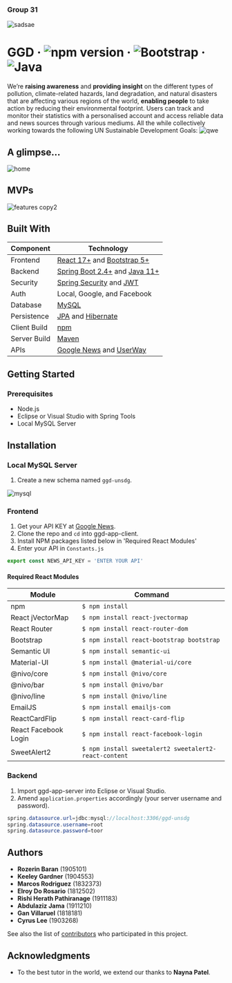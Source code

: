 
### Group 31
![sadsae](https://user-images.githubusercontent.com/72175303/112560155-77568080-8dca-11eb-88cf-d5bb95393bf9.png)
# GGD &middot; ![npm version](https://img.shields.io/npm/v/react.svg?style=flat) &middot; ![Bootstrap](https://img.shields.io/badge/Bootstrap-v5.0-yellowgreen.svg) &middot; ![Java](https://img.shields.io/badge/Java-v11.0-orange.svg)
We’re **raising awareness** and **providing insight** on the different types of pollution, climate-related hazards, land degradation, and natural disasters that are affecting various regions of the world, **enabling people** to take action by reducing their environmental footprint. Users can track and monitor their statistics with a personalised account and access reliable data and news sources through various mediums. All the while collectively working towards the following UN Sustainable Development Goals:
![qwe](https://user-images.githubusercontent.com/72175303/112559949-f7c8b180-8dc9-11eb-83e4-e1b585514571.png)

## A glimpse...
![home](https://user-images.githubusercontent.com/72175303/112677950-40cc4480-8e62-11eb-9cc4-fee2c24473f1.gif)

## MVPs
![features copy2](https://user-images.githubusercontent.com/72175303/112678212-8ee14800-8e62-11eb-9279-9358b421841f.png)

## Built With
Component         | Technology
---               | ---
Frontend          | [React 17+](https://reactjs.org/) and [Bootstrap 5+](https://react-bootstrap.github.io/)
Backend           | [Spring Boot 2.4+](https://spring.io/projects/spring-boot) and [Java 11+](https://www.oracle.com/java/)
Security          | [Spring Security](https://spring.io/projects/spring-security) and [JWT](https://jwt.io/)
Auth              | Local, Google, and Facebook
Database          | [MySQL](https://www.mysql.com/)
Persistence       | [JPA](https://spring.io/projects/spring-data-jpa) and [Hibernate](https://www.baeldung.com/spring-boot-hibernate)
Client Build      | [npm](https://www.npmjs.com/)
Server Build      | [Maven](https://maven.apache.org/)
APIs              | [Google News](https://newsapi.org/) and [UserWay](https://userway.org/)


## Getting Started
### Prerequisites
* Node.js
* Eclipse or Visual Studio with Spring Tools
* Local MySQL Server


## Installation
### Local MySQL Server
1. Create a new schema named ```ggd-unsdg```.

![mysql](https://user-images.githubusercontent.com/72175303/112675847-9521f500-8e5f-11eb-922a-dc3c3791fd90.gif)


### Frontend
1. Get your API KEY at [Google News](https://newsapi.org/).
2. Clone the repo and ```cd``` into ggd-app-client.
3. Install NPM packages listed below in 'Required React Modules'
4. Enter your API in ```Constants.js```

```javascript
export const NEWS_API_KEY = 'ENTER YOUR API'
```

#### Required React Modules
Module                | Command
---                   | ---
npm                   | ```$ npm install```
React jVectorMap      | ```$ npm install react-jvectormap```
React Router          | ```$ npm install react-router-dom```
Bootstrap             | ```$ npm install react-bootstrap bootstrap```
Semantic UI           | ```$ npm install semantic-ui```
Material-UI           | ```$ npm install @material-ui/core```
@nivo/core            | ```$ npm install @nivo/core```
@nivo/bar             | ```$ npm install @nivo/bar```
@nivo/line            | ```$ npm install @nivo/line```
EmailJS               | ```$ npm install emailjs-com```
ReactCardFlip         | ```$ npm install react-card-flip```
React Facebook Login  | ```$ npm install react-facebook-login```
SweetAlert2           | ```$ npm install sweetalert2 sweetalert2-react-content```

### Backend
1. Import ggd-app-server into Eclipse or Visual Studio.
2. Amend ```application.properties``` accordingly (your server username and password).
````java
spring.datasource.url=jdbc:mysql://localhost:3306/ggd-unsdg
spring.datasource.username=root
spring.datasource.password=toor
````
## Authors
* **Rozerin Baran** (1905101)
* **Keeley Gardner** (1904553)
* **Marcos Rodriguez** (1832373)
* **Elroy Do Rosario** (1812502)
* **Rishi Herath Pathiranage** (1911183)
* **Abdulaziz Jama** (1911210)
* **Gan Villaruel** (1818181)
* **Cyrus Lee** (1903268)

See also the list of [contributors](https://github.com/BrunelCS/cs2001-2020_21-group31/contributors) who participated in this project.

## Acknowledgments
* To the best tutor in the world, we extend our thanks to **Nayna Patel**.
